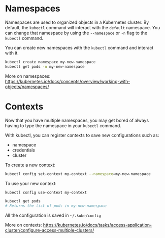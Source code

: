 # Namespaces
Namespaces are used to organized objects in a Kubernetes cluster. By default, 
the `kubectl` command will interact with the `default` namespace. You can change 
that namespace by using the `--namespace` or `-n` flag to the `kubectl` command.

You can create new namespaces with the `kubectl` command and interact with it.
```bash
kubectl create namespace my-new-namespace
kubectl get pods -n my-new-namespace
```

More on namespaces: https://kubernetes.io/docs/concepts/overview/working-with-objects/namespaces/

# Contexts
Now that you have multiple namespaces, you may get bored of always having to type the namespace in your `kubectl` command.

With kubectl, you can register contexts to save new configurations such as:
- namespace
- credentials
- cluster

To create a new context:
```bash
kubectl config set-context my-context --namespace=my-new-namespace
```

To use your new context:
```bash
kubectl config use-context my-context

kubectl get pods
# Returns the list of pods in my-new-namespace
```

All the configuration is saved in `~/.kube/config`

More on contexts: https://kubernetes.io/docs/tasks/access-application-cluster/configure-access-multiple-clusters/
